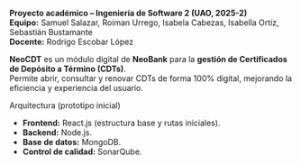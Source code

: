 **Proyecto académico – Ingeniería de Software 2 (UAO, 2025-2)**  
**Equipo:** Samuel Salazar, Roiman Urrego, Isabela Cabezas, Isabella Ortíz, Sebastián Bustamante  
**Docente:** Rodrigo Escobar López  

**NeoCDT** es un módulo digital de **NeoBank** para la **gestión de Certificados de Depósito a Término (CDTs)**.  
Permite abrir, consultar y renovar CDTs de forma 100% digital, mejorando la eficiencia y experiencia del usuario.

Arquitectura (prototipo inicial)

- **Frontend:** React.js (estructura base y rutas iniciales).  
- **Backend:** Node.js.  
- **Base de datos:** MongoDB.  
- **Control de calidad:** SonarQube. 
